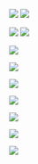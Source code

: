 ![](https://images.cooltext.com/5425672.png)
![](https://images.cooltext.com/5425674.png)

![](https://images.cooltext.com/5425675.png)
![](https://images.cooltext.com/5425676.png)

![](https://images.cooltext.com/5425677.png)

![](https://images.cooltext.com/5425679.png)


![](https://images.cooltext.com/5425680.png)

![](https://images.cooltext.com/5425682.png)

![](https://images.cooltext.com/5425683.png)

![](https://images.cooltext.com/5425685.png)

![](https://images.cooltext.com/5425688.png)


</div>  
